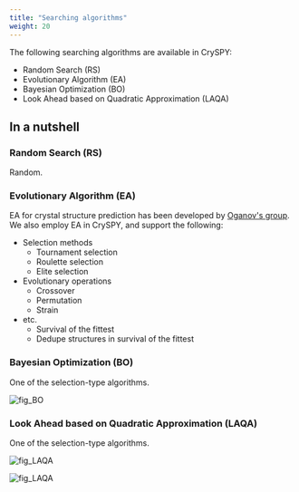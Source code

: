 ```yaml
---
title: "Searching algorithms"
weight: 20
---
```


The following searching algorithms are available in CrySPY:

- Random Search (RS)
- Evolutionary Algorithm (EA)
- Bayesian Optimization (BO)
- Look Ahead based on Quadratic Approximation (LAQA)

## In a nutshell

### Random Search (RS)

Random.

### Evolutionary Algorithm (EA)

EA for crystal structure prediction has been developed by [Oganov\'s group](https://uspex-team.org/en/uspex/overview)<i class="fas fa-external-link-alt"></i>.  
We also employ EA in CrySPY, and support the following:

+ Selection methods
  - Tournament selection
  - Roulette selection
  - Elite selection
+ Evolutionary operations
  - Crossover
  - Permutation
  - Strain
+ etc.
  - Survival of the fittest
  - Dedupe structures in survival of the fittest


### Bayesian Optimization (BO)

One of the selection-type algorithms.

![fig_BO](/images/BO/BO.png?width=40vw)


### Look Ahead based on Quadratic Approximation (LAQA)

One of the selection-type algorithms.

![fig_LAQA](/images/LAQA/laqa_concept.png?width=30vw)

![fig_LAQA](/images/LAQA/LAQA.gif?width=40vw)

